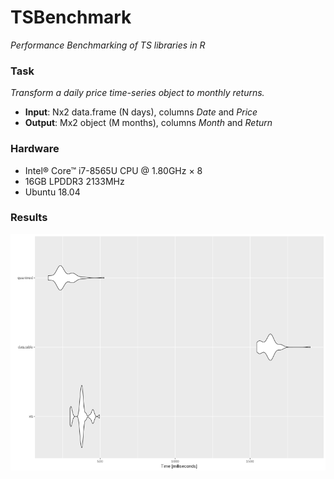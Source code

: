# TSBenchmark
*Performance Benchmarking of TS libraries in R*

### Task
*Transform a daily price time-series object to monthly returns.*

- **Input**: Nx2 data.frame (N days), columns *Date* and *Price*
- **Output**: Mx2 object (M months), columns *Month* and *Return*

### Hardware
- Intel® Core™ i7-8565U CPU @ 1.80GHz × 8
- 16GB LPDDR3 2133MHz
- Ubuntu 18.04

### Results
![](./benchmark.png)
